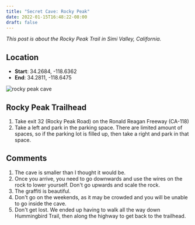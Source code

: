 ```yaml
---
title: "Secret Cave: Rocky Peak"
date: 2022-01-15T16:48:22-08:00
draft: false
---
```

*This post is about the Rocky Peak Trail in Simi Valley, California.*

## Location
- **Start**: 34.2684, -118.6362
- **End**: 34.2811, -118.6475

![rocky peak cave](/img/rockypeakcave.jpg)

## Rocky Peak Trailhead
1. Take exit 32 (Rocky Peak Road) on the Ronald Reagan Freeway (CA-118)
2. Take a left and park in the parking space. There are limited amount of spaces, so if the parking lot is filled up, then take a right and park in that space.

## Comments
1. The cave is smaller than I thought it would be.
2. Once you arrive, you need to go downwards and use the wires on the rock to lower yourself. Don't go upwards and scale the rock.
3. The graffiti is beautiful.
4. Don't go on the weekends, as it may be crowded and you will be unable to go inside the cave.
5. Don't get lost. We ended up having to walk all the way down Hummingbird Trail, then along the highway to get back to the trailhead.